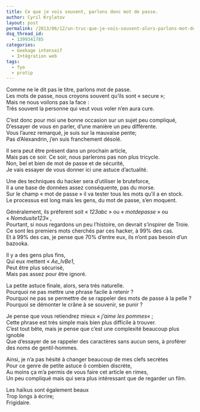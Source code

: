 ```yaml
---
title: Ce que je vois souvent, parlons donc mot de passe.
author: Cyril Krylatov
layout: post
permalink: /2013/06/12/un-truc-que-je-vois-souvent-alors-parlons-mot-de-passe/
dsq_thread_id:
  - 1399341785
categories:
  - Geekage intenseif
  - Intégration web
tags:
  - fyo
  - protip
---
```

<p class="is-intro">
  Comme ne le dit pas le titre, parlons mot de passe.<br /> Les mots de passe, nous croyons souvent qu&rsquo;ils sont &laquo;&nbsp;secure&nbsp;&raquo;;<br /> Mais ne nous voilons pas la face :<br /> Très souvent la personne qui veut vous voler n&rsquo;en aura cure.
</p>

<!--more-->

C&rsquo;est donc pour moi une bonne occasion sur un sujet peu compliqué,  
D&rsquo;essayer de vous en parler, d&rsquo;une manière un peu différente.  
Vous l&rsquo;aurez remarqué, je suis sur la mauvaise pente;  
Pas d&rsquo;Alexandrin, j&rsquo;en suis franchement désolé. 

Il sera peut être présent dans un prochain article,  
Mais pas ce soir. Ce soir, nous parlerons pas non plus tricycle.  
Non, bel et bien de mot de passe et de sécurité,  
Je vais essayer de vous donner ici une astuce d&rsquo;actualité. 

Une des techniques du hacker sera d&rsquo;utiliser le bruteforce,  
Il a une base de données assez conséquente, pas du morse.  
Sur le champ &laquo;&nbsp;mot de passe&nbsp;&raquo; il va tester tous les mots qu&rsquo;il a en stock.  
Le processus est long mais les gens, du mot de passe, s&rsquo;en moquent.

Généralement, ils préferent soit &laquo;&nbsp;*123abc*&nbsp;&raquo; ou &laquo;&nbsp;*motdepasse*&nbsp;&raquo; ou &laquo;&nbsp;*Nomdusite123*&laquo;&nbsp;,  
Pourtant, si nous regardons un peu l&rsquo;histoire, on devrait s&rsquo;inspirer de Troie.  
Ce sont les premiers mots cherchés par ces hacker, à 99% des cas.  
Et à 99% des cas, je pense que 70% d&rsquo;entre eux, ils n&rsquo;ont pas besoin d&rsquo;un bazooka.

Il y a des gens plus fins,  
Qui eux mettent &laquo;&nbsp;*Ae_IvBe1*,  
Peut être plus sécurisé,  
Mais pas assez pour être ignoré.

La petite astuce finale, alors, sera très naturelle.  
Pourquoi ne pas mettre une phrase facile à retenir ?  
Pourquoi ne pas se permettre de se rappeler des mots de passe à la pelle ?  
Pourquoi se démonter le crâne à se souvenir, se punir ?

Je pense que vous retiendrez mieux &laquo;&nbsp;*j&rsquo;aime les pommes*&laquo;&nbsp;;  
Cette phrase est très simple mais bien plus difficile à trouver.  
C&rsquo;est tout bête, mais je pense que c&rsquo;est une complexité beaucoup plus ignoble  
Que d&rsquo;essayer de se rappeler des caractères sans aucun sens, à proférer des noms de gentil-hommes.

Ainsi, je n&rsquo;a pas hésité à changer beaucoup de mes clefs secrètes  
Pour ce genre de petite astuce ô combien discrète,  
Au moins ça m&rsquo;a permis de vous faire cet article en rimes,  
Un peu compliqué mais qui sera plus intéressant que de regarder un film.

Les haïkus sont également beaux  
Trop longs à écrire;  
Frigidaire.
